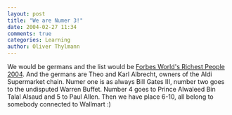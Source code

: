 ```yaml
---
layout: post
title: "We are Numer 3!"
date: 2004-02-27 11:34
comments: true
categories: Learning
author: Oliver Thylmann
---
```



We would be germans and the list would be [Forbes  World's Richest People 2004](http://www.forbes.com/maserati/billionaires2004/rank.html?passListId=10&amp;passYear=2004&amp;passListType=Person&amp;searchParameter1=unset&amp;searchParameter2=unset&amp;resultsStart=1&amp;resultsHowMany=25&amp;resultsSortProperties=%252Bnumberfield1%252C%252Bstringfield2&amp;resultsSortCategoryName=Rank&amp;passKeyword=&amp;category1=category&amp;category2=category). And the germans are Theo and Karl Albrecht, owners of the Aldi Supermarket chain. Numer one is as always Bill Gates III, number two goes to the undisputed Warren Buffet. Number 4 goes to Prince Alwaleed Bin Talal Alsaud and 5 to Paul Allen. Then we have place 6-10, all belong to somebody connected to Wallmart :)


